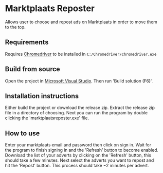 # Marktplaats Reposter
Allows user to choose and repost ads on Marktplaats in order to move them to the top.

## Requirements
Requires [Chromedriver](https://chromedriver.chromium.org/) to be installed in `C:/Chromedriver/chromedriver.exe`

## Build from source
Open the project in [Microsoft Visual Studio](https://visualstudio.microsoft.com/downloads/). Then run 'Build solution (F6)'.

## Installation instructions
Either build the project or download the release zip.
Extract the release zip file in a directory of choosing. Next you can run the program by double clicking the 'marktplaatsreposter.exe' file.

## How to use
Enter your marktplaats email and password then click on sign in. Wait for the program to finish signing in and the 'Refresh' button to become enabled.
Download the list of your adverts by clicking on the 'Refresh' button, this should take a few minutes. Next select the adverts you want to
repost and hit the 'Repost' button. This process should take ~2 minutes per advert.
